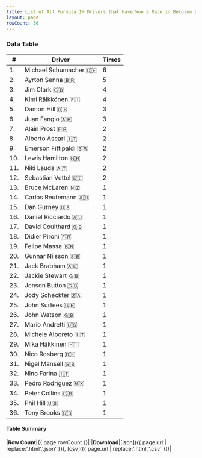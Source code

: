 ```yaml
---
title: List of All Formula 1® Drivers that Have Won a Race in Belgium by Number of Times
layout: page
rowCount: 36
---
```


<canvas id="chart" width="400" height="180"></canvas>
<script>
var data = {
    "datasets": [
        {
            "backgroundColor": "#f3a935",
            "borderColor": "#f68639",
            "borderWidth": 1,
            "data": [
                6.0,
                5.0,
                4.0,
                4.0,
                3.0,
                3.0,
                2.0,
                2.0,
                2.0,
                2.0,
                2.0,
                2.0,
                1.0,
                1.0,
                1.0,
                1.0,
                1.0,
                1.0,
                1.0,
                1.0,
                1.0,
                1.0,
                1.0,
                1.0,
                1.0,
                1.0,
                1.0,
                1.0,
                1.0,
                1.0,
                1.0,
                1.0,
                1.0,
                1.0,
                1.0,
                1.0
            ],
            "label": "Times"
        }
    ],
    "labels": [
        "Michael Schumacher",
        "Ayrton Senna",
        "Jim Clark",
        "Kimi Räikkönen",
        "Damon Hill",
        "Juan Fangio",
        "Alain Prost",
        "Alberto Ascari",
        "Emerson Fittipaldi",
        "Lewis Hamilton",
        "Niki Lauda",
        "Sebastian Vettel",
        "Bruce McLaren",
        "Carlos Reutemann",
        "Dan Gurney",
        "Daniel Ricciardo",
        "David Coulthard",
        "Didier Pironi",
        "Felipe Massa",
        "Gunnar Nilsson",
        "Jack Brabham",
        "Jackie Stewart",
        "Jenson Button",
        "Jody Scheckter",
        "John Surtees",
        "John Watson",
        "Mario Andretti",
        "Michele Alboreto",
        "Mika Häkkinen",
        "Nico Rosberg",
        "Nigel Mansell",
        "Nino Farina",
        "Pedro Rodríguez",
        "Peter Collins",
        "Phil Hill",
        "Tony Brooks"
    ]
};
var options = {
  legend: {
    display: false
  },
  scales: {
    xAxes: [{
      ticks: {
        beginAtZero: true,
        maxRotation: 180,
        display: window.innerWidth > 800
      }
    }],
    yAxes: [{
      ticks: {
        beginAtZero: true
      }
    }]
  },
  onResize: function(chart, size) {
    chart.options.scales.xAxes[0].ticks.display = size.width > 800;
  }
};
new Chart("chart", {
    data: data,
    type: 'bar',
    options: options
});
</script>



### Data Table

| # | Driver | Times |
|--|--|--|
| 1. | Michael Schumacher 🇩🇪 | 6 |
| 2. | Ayrton Senna 🇧🇷 | 5 |
| 3. | Jim Clark 🇬🇧 | 4 |
| 4. | Kimi Räikkönen 🇫🇮 | 4 |
| 5. | Damon Hill 🇬🇧 | 3 |
| 6. | Juan Fangio 🇦🇷 | 3 |
| 7. | Alain Prost 🇫🇷 | 2 |
| 8. | Alberto Ascari 🇮🇹 | 2 |
| 9. | Emerson Fittipaldi 🇧🇷 | 2 |
| 10. | Lewis Hamilton 🇬🇧 | 2 |
| 11. | Niki Lauda 🇦🇹 | 2 |
| 12. | Sebastian Vettel 🇩🇪 | 2 |
| 13. | Bruce McLaren 🇳🇿 | 1 |
| 14. | Carlos Reutemann 🇦🇷 | 1 |
| 15. | Dan Gurney 🇺🇸 | 1 |
| 16. | Daniel Ricciardo 🇦🇺 | 1 |
| 17. | David Coulthard 🇬🇧 | 1 |
| 18. | Didier Pironi 🇫🇷 | 1 |
| 19. | Felipe Massa 🇧🇷 | 1 |
| 20. | Gunnar Nilsson 🇸🇪 | 1 |
| 21. | Jack Brabham 🇦🇺 | 1 |
| 22. | Jackie Stewart 🇬🇧 | 1 |
| 23. | Jenson Button 🇬🇧 | 1 |
| 24. | Jody Scheckter 🇿🇦 | 1 |
| 25. | John Surtees 🇬🇧 | 1 |
| 26. | John Watson 🇬🇧 | 1 |
| 27. | Mario Andretti 🇺🇸 | 1 |
| 28. | Michele Alboreto 🇮🇹 | 1 |
| 29. | Mika Häkkinen 🇫🇮 | 1 |
| 30. | Nico Rosberg 🇩🇪 | 1 |
| 31. | Nigel Mansell 🇬🇧 | 1 |
| 32. | Nino Farina 🇮🇹 | 1 |
| 33. | Pedro Rodríguez 🇲🇽 | 1 |
| 34. | Peter Collins 🇬🇧 | 1 |
| 35. | Phil Hill 🇺🇸 | 1 |
| 36. | Tony Brooks 🇬🇧 | 1 |

#### Table Summary

|**Row Count**|{{ page.rowCount }}|
|**Download**|[json]({{ page.url | replace:'.html','.json' }}), [csv]({{ page.url | replace:'.html','.csv' }})|
